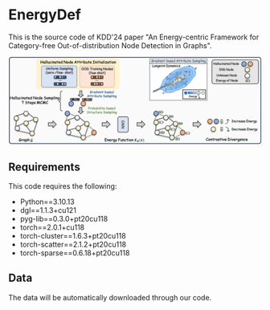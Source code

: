 # EnergyDef

This is the source code of KDD'24 paper "An Energy-centric Framework for Category-free Out-of-distribution Node Detection in Graphs".

![The proposed framework](method.png)

## Requirements
This code requires the following:
* Python==3.10.13
* dgl==1.1.3+cu121
* pyg-lib==0.3.0+pt20cu118
* torch==2.0.1+cu118
* torch-cluster==1.6.3+pt20cu118
* torch-scatter==2.1.2+pt20cu118
* torch-sparse==0.6.18+pt20cu118

## Data
The data will be automatically downloaded through our code.
